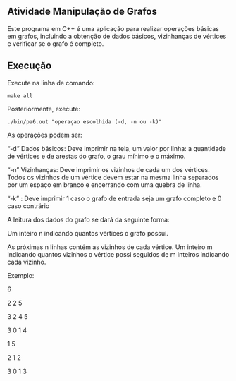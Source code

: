 ## Atividade Manipulação de Grafos

Este programa em C++ é uma aplicação para realizar operações básicas em grafos, incluindo a obtenção de dados básicos, vizinhanças de vértices e verificar se o grafo é completo.

## Execução

Execute na linha de comando:

    make all

Posteriormente, execute:

    ./bin/pa6.out "operaçao escolhida (-d, -n ou -k)"

As operações podem ser:

“-d” Dados básicos: Deve imprimir na tela, um valor por linha: a quantidade de vértices e de arestas do grafo, o grau mínimo e o máximo.


“-n” Vizinhanças: Deve imprimir os vizinhos de cada um dos vértices. Todos os vizinhos de um vértice devem estar na mesma linha separados por um espaço em branco e encerrando com uma quebra de linha.


“-k” : Deve imprimir 1 caso o grafo de entrada seja um grafo completo e 0 caso contrário

A leitura dos dados do grafo se dará da seguinte forma:

Um inteiro n indicando quantos vértices o grafo possui.

As próximas n linhas contém as vizinhos de cada vértice. Um inteiro m indicando quantos vizinhos o vértice possi seguidos de m inteiros indicando cada vizinho.

Exemplo:

6


2 2 5


3 2 4 5


3 0 1 4


1 5


2 1 2

3 0 1 3


